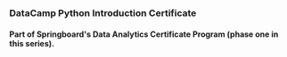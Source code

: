 ### DataCamp Python Introduction Certificate 
#### Part of Springboard's Data Analytics Certificate Program (phase one in this series).
